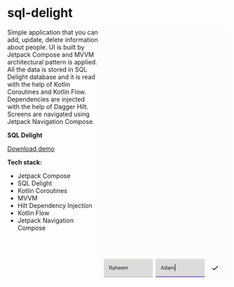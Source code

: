 # sql-delight

<img align="right" width="296" height="576"  src="https://github.com/raheemadamboev/sql-delight/blob/master/banner.gif" />

Simple application that you can add, update, delete information about people. UI is built by Jetpack Compose and MVVM architectural pattern is applied. All the data is stored in SQL Delight database and it is read with the help of Kotlin Coroutines and Kotlin Flow. Dependencies are injected with the help of Dagger Hilt. Screens are navigated using Jetpack Navigation Compose.

**SQL Delight**

<a href="https://github.com/raheemadamboev/sql-delight/blob/master/app-debug.apk">Download demo</a>

**Tech stack:**

- Jetpack Compose
- SQL Delight
- Kotlin Coroutines
- MVVM
- Hilt Dependency Injection
- Kotlin Flow
- Jetpack Navigation Compose
